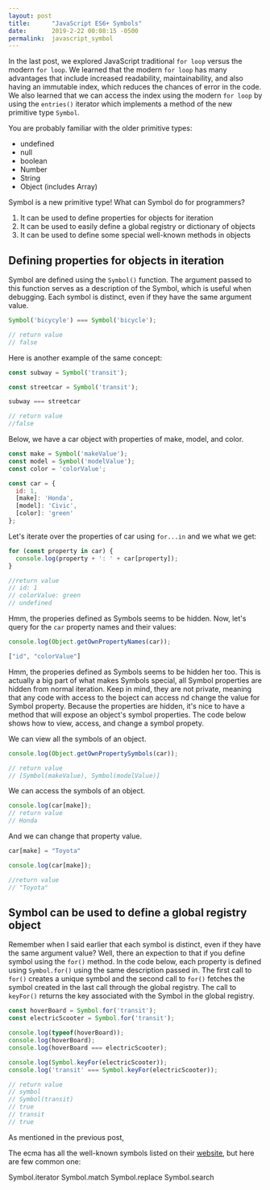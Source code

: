 ```yaml
---
layout: post
title:      "JavaScript ES6+ Symbols"
date:       2019-2-22 00:08:15 -0500
permalink:  javascript_symbol
---
```


In the last post, we explored JavaScript traditional `for loop` versus the modern `for loop`. We learned that the modern `for loop` has many advantages that include increased readability, maintainability, and also having an immutable index, which reduces the chances of error in the code. 
We also learned that we can access the index using the modern `for loop` by using the `entries()` iterator which implements a method of the new primitive type `Symbol`. 

You are probably familiar with the older primitive types: 

* undefined
* null
* boolean
* Number
* String
* Object (includes Array)

Symbol is a new primitive type! What can Symbol do for programmers?

1. It can be used to define properties for objects for iteration
2. It can be used to easily define a global registry or dictionary of objects
3. It can be used to define some special well-known methods in objects


## Defining properties for objects in iteration
Symbol are defined using the `Symbol()` function. The argument passed to this function serves as a description of the Symbol, which is useful when debugging. Each symbol is distinct, even if they have the same argument value.

```javascript
Symbol('bicycyle') === Symbol('bicycle');

// return value
// false
```

Here is another example of the same concept:

```javascript
const subway = Symbol('transit');

const streetcar = Symbol('transit');

subway === streetcar

// return value
//false
```

Below, we have a car object with properties of make, model, and color.

```javascript
const make = Symbol('makeValue');
const model = Symbol('modelValue');
const color = 'colorValue';

const car = {
  id: 1,
  [make]: 'Honda',
  [model]: 'Civic',
  [color]: 'green'
};
```
Let's iterate over the properties of car using `for...in` and we what we get:

```javascript
for (const property in car) {
  console.log(property + ': ' + car[property]);
}

//return value
// id: 1
// colorValue: green
// undefined
```

Hmm, the properies defined as Symbols seems to be hidden. Now, let's query for the `car` property names and their values:

```javascript
console.log(Object.getOwnPropertyNames(car));

["id", "colorValue"]
```
Hmm, the properies defined as Symbols seems to be hidden her too. This is actually a big part of what makes Symbols special, all Symbol properties are hidden from normal iteration. Keep in mind, they are not private, meaning that any code with access to the boject can access nd change the value for Symbol property. Because the properties are hidden, it's nice to have a method that will expose an object's symbol properties. The code below shows how to view, access, and change a symbol propety.

We can view all the symbols of an object.

```javascript
console.log(Object.getOwnPropertySymbols(car));

// return value
// [Symbol(makeValue), Symbol(modelValue)]
```

We can access the symbols of an object.

```javascript
console.log(car[make]);
// return value
// Honda
```

And we can change that property value.
```javascript
car[make] = "Toyota"

console.log(car[make]);

//return value
// "Toyota"
```

## Symbol can be used to define a global registry object

Remember when I said earlier that each symbol is distinct, even if they have the same argument value? Well, there an expection to that if you define symbol using the `for()` method. In the code below, each property is defined using `Symbol.for()` using the same description passed in. The first call to `for()` creates a unique symbol and the second call to `for()` fetches the symbol created in the last call through the global registry. The call to `keyFor()` returns the key associated with the Symbol in the global registry.

```javascript
const hoverBoard = Symbol.for('transit');
const electricScooter = Symbol.for('transit');

console.log(typeof(hoverBoard));
console.log(hoverBoard);
console.log(hoverBoard === electricScooter);

console.log(Symbol.keyFor(electricScooter));
console.log('transit' === Symbol.keyFor(electricScooter));

// return value
// symbol
// Symbol(transit)
// true
// transit
// true
```

As mentioned in the previous post, 

The ecma has all the well-known symbols listed on their [website](http://www.ecma-international.org/ecma-262/6.0/#sec-well-known-symbols), but here are few common one:

Symbol.iterator
Symbol.match
Symbol.replace
Symbol.search


